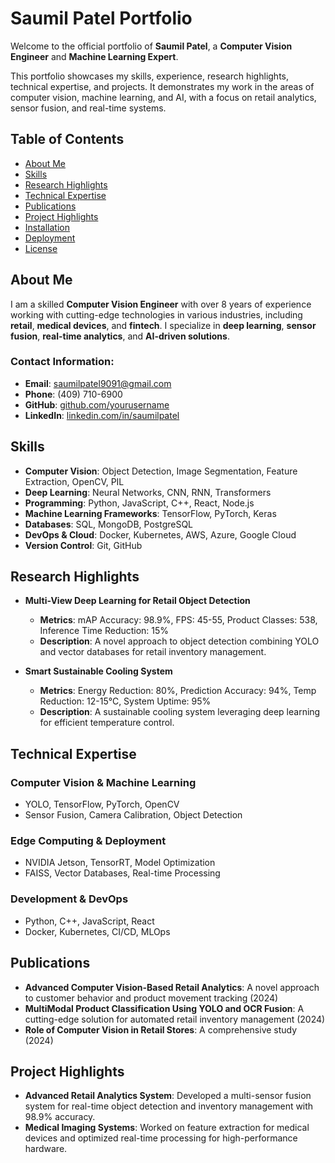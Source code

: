 # Saumil Patel Portfolio

Welcome to the official portfolio of **Saumil Patel**, a **Computer Vision Engineer** and **Machine Learning Expert**.

This portfolio showcases my skills, experience, research highlights, technical expertise, and projects. It demonstrates my work in the areas of computer vision, machine learning, and AI, with a focus on retail analytics, sensor fusion, and real-time systems.

## Table of Contents

- [About Me](#about-me)
- [Skills](#skills)
- [Research Highlights](#research-highlights)
- [Technical Expertise](#technical-expertise)
- [Publications](#publications)
- [Project Highlights](#project-highlights)
- [Installation](#installation)
- [Deployment](#deployment)
- [License](#license)

## About Me

I am a skilled **Computer Vision Engineer** with over 8 years of experience working with cutting-edge technologies in various industries, including **retail**, **medical devices**, and **fintech**. I specialize in **deep learning**, **sensor fusion**, **real-time analytics**, and **AI-driven solutions**.

### Contact Information:
- **Email**: saumilpatel9091@gmail.com
- **Phone**: (409) 710-6900
- **GitHub**: [github.com/yourusername](https://github.com/yourusername)
- **LinkedIn**: [linkedin.com/in/saumilpatel](https://linkedin.com/in/saumilpatel)

## Skills

- **Computer Vision**: Object Detection, Image Segmentation, Feature Extraction, OpenCV, PIL
- **Deep Learning**: Neural Networks, CNN, RNN, Transformers
- **Programming**: Python, JavaScript, C++, React, Node.js
- **Machine Learning Frameworks**: TensorFlow, PyTorch, Keras
- **Databases**: SQL, MongoDB, PostgreSQL
- **DevOps & Cloud**: Docker, Kubernetes, AWS, Azure, Google Cloud
- **Version Control**: Git, GitHub

## Research Highlights

- **Multi-View Deep Learning for Retail Object Detection**  
  - **Metrics**: mAP Accuracy: 98.9%, FPS: 45-55, Product Classes: 538, Inference Time Reduction: 15%
  - **Description**: A novel approach to object detection combining YOLO and vector databases for retail inventory management.

- **Smart Sustainable Cooling System**  
  - **Metrics**: Energy Reduction: 80%, Prediction Accuracy: 94%, Temp Reduction: 12-15°C, System Uptime: 95%
  - **Description**: A sustainable cooling system leveraging deep learning for efficient temperature control.

## Technical Expertise

### Computer Vision & Machine Learning
- YOLO, TensorFlow, PyTorch, OpenCV
- Sensor Fusion, Camera Calibration, Object Detection

### Edge Computing & Deployment
- NVIDIA Jetson, TensorRT, Model Optimization
- FAISS, Vector Databases, Real-time Processing

### Development & DevOps
- Python, C++, JavaScript, React
- Docker, Kubernetes, CI/CD, MLOps

## Publications

- **Advanced Computer Vision-Based Retail Analytics**: A novel approach to customer behavior and product movement tracking (2024)
- **MultiModal Product Classification Using YOLO and OCR Fusion**: A cutting-edge solution for automated retail inventory management (2024)
- **Role of Computer Vision in Retail Stores**: A comprehensive study (2024)

## Project Highlights

- **Advanced Retail Analytics System**: Developed a multi-sensor fusion system for real-time object detection and inventory management with 98.9% accuracy.
- **Medical Imaging Systems**: Worked on feature extraction for medical devices and optimized real-time processing for high-performance hardware.

